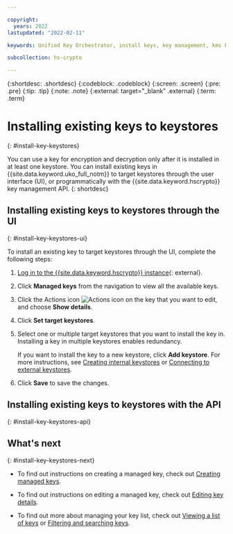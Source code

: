 ```yaml
---

copyright:
  years: 2022
lastupdated: "2022-02-11"

keywords: Unified Key Orchestrator, install keys, key management, kms keys

subcollection: hs-crypto

---
```


{:shortdesc: .shortdesc}
{:codeblock: .codeblock}
{:screen: .screen}
{:pre: .pre}
{:tip: .tip}
{:note: .note}
{:external: target="_blank" .external}
{:term: .term}


# Installing existing keys to keystores
{: #install-key-keystores}

You can use a key for encryption and decryption only after it is installed in at least one keystore. You can install existing keys in {{site.data.keyword.uko_full_notm}} to target keystores through the user interface (UI), or programmatically with the {{site.data.keyword.hscrypto}} key management API.
{: shortdesc}


## Installing existing keys to keystores through the UI
{: #install-key-keystores-ui}

To install an existing key to target keystores through the UI, complete the following steps:

1. [Log in to the {{site.data.keyword.hscrypto}} instance](https://cloud.ibm.com/login){: external}.
2. Click **Managed keys** from the navigation to view all the available keys.
3. Click the Actions icon ![Actions icon](../icons/action-menu-icon.svg "Actions") on the key that you want to edit, and choose **Show details**.
4. Click **Set target keystores**.
5. Select one or multiple target keystores that you want to install the key in. Installing a key in multiple keystores enables redundancy.
   
   If you want to install the key to a new keystore, click **Add keystore**. For more instructions, see [Creating internal keystores](/docs/hs-crypto?topic=hs-crypto-create-internal-keystores) or [Connecting to external keystores](/docs/hs-crypto?topic=hs-crypto-connect-external-keystores).
   
6. Click **Save** to save the changes.



## Installing existing keys to keystores with the API
{: #install-key-keystores-api}




## What's next
{: #install-key-keystores-next}

- To find out instructions on creating a managed key, check out [Creating managed keys](/docs/hs-crypto?topic=hs-crypto-create-internal-keys).
  
- To find out instructions on editing a managed key, check out [Editing key details](/docs/hs-crypto?topic=hs-crypto-edit-kms-keys).
  
- To find out more about managing your key list, check out [Viewing a list of keys](/docs/hs-crypto?topic=hs-crypto-view-key-list) or [Filtering and searching keys](/docs/hs-crypto?topic=hs-crypto-search-key-list).


